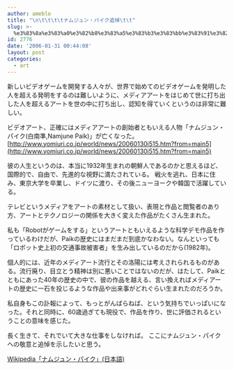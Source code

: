 ```yaml
---
author: ameblo
title: "\n\t\t\t\tナムジュン・パイク追悼\t\t"
slug: >-
  %e3%83%8a%e3%83%a0%e3%82%b8%e3%83%a5%e3%83%b3%e3%83%bb%e3%83%91%e3%82%a4%e3%82%af%e8%bf%bd%e6%82%bc
id: 2776
date: '2006-01-31 00:44:08'
layout: post
categories:
  - art
---
```


新しいビデオゲームを開発する人々が、世界で始めてのビデオゲームを発明した人を超える発明をするのは難しいように、メディアアートをはじめて世に打ち出した人を超えるアートを世の中に打ち出し、認知を得ていくというのは非常に難しい。

ビデオアート、正確にはメディアアートの創始者ともいえる人物「ナムジュン・パイク(白南準,Namjune Paik)」が亡くなった。 [http://www.yomiuri.co.jp/world/news/20060130i515.htm?from=main5](http://www.yomiuri.co.jp/world/news/20060130i515.htm?from=main5)

彼の人生というのは、本当に1932年生まれの朝鮮人であるのかと思えるほど、国際的で、自由で、先進的な視野に満たされている。 戦火を逃れ、日本に住み、東京大学を卒業し、ドイツに渡り、その後ニューヨークや韓国で活躍している。

テレビというメディアをアートの素材として扱い、表現と作品と閲覧者のあり方、アートとテクノロジーの関係を大きく変えた作品がたくさん生まれた。

私も「Robotがゲームをする」というアートともいえるような科学デモ作品を作っているわけだが、Paikの歴史にはまだまだ到底かなわない。なんといっても「ロボット史上初の交通事故被害者」を生み出しているのだから(1982年)。

個人的には、近年のメディアート流行とその洛陽には考えされられるものがある。流行廃り、目立とう精神は別に悪いことではないのだが、はたして、Paikとともにあった40年の歴史の中で、彼の作品を越える、言い換えればメディアートの歴史に一石を投じるような作品や出来事がどれぐらい生まれたのだろうか。

私自身もこの訃報によって、もっとがんばらねば、という気持ちでいっぱいになった。それと同時に、60歳過ぎても現役で、作品を作り、世に評価されるということの意味を感じた。

長く生きて、それでいて大きな仕事をしなければ。 ここにナムジュン・パイクへの敬意と追悼を示したいと思う。

[Wikipedia「ナムジュン・パイク」(日本語)](http://ja.wikipedia.org/wiki/ãã ã¸ã¥ã³ã»ãã¤ã¯)